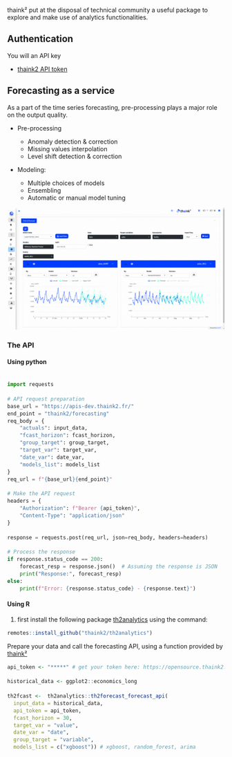 thaink² put at the disposal of technical community  a useful package to explore and make use of analytics functionalities. 


## Authentication 

You will an API key

* [thaink2 API token](https://opensource.thaink2.com/app/th2token)

## Forecasting as a service 

As a part of the time series forecasting, pre-processing plays a major role on the output quality. 

* Pre-processing
  - Anomaly detection & correction
  - Missing values interpolation 
  - Level shift detection & correction


* Modeling:

  - Multiple choices of models
  - Ensembling
  - Automatic or manual model tuning

![forecasting](https://github.com/thaink2/th2analytics/blob/main/images/forecasting_demo.gif)

### The API

#### Using python


```python

import requests

# API request preparation
base_url = "https://apis-dev.thaink2.fr/"
end_point = "thaink2/forecasting"
req_body = {
    "actuals": input_data,
    "fcast_horizon": fcast_horizon,
    "group_target": group_target,
    "target_var": target_var,
    "date_var": date_var,
    "models_list": models_list
}
req_url = f"{base_url}{end_point}"

# Make the API request
headers = {
    "Authorization": f"Bearer {api_token}",
    "Content-Type": "application/json"
}

response = requests.post(req_url, json=req_body, headers=headers)

# Process the response
if response.status_code == 200:
    forecast_resp = response.json()  # Assuming the response is JSON
    print("Response:", forecast_resp)
else:
    print(f"Error: {response.status_code} - {response.text}")

```

#### Using R

1. first install the following package
[th2analytics](https://github.com/thaink2/th2analytics) using the command:

```r
remotes::install_github("thaink2/th2analytics")
```

Prepare your data and call the forecasting API, using a function provided by [thaink²](https://thaink2.com/) 

```r
api_token <- "*****" # get your token here: https://opensource.thaink2.com/app/th2token

historical_data <- ggplot2::economics_long

th2fcast <-  th2analytics::th2forecast_forecast_api(
  input_data = historical_data,
  api_token = api_token,
  fcast_horizon = 30,
  target_var = "value",
  date_var = "date",
  group_target = "variable",
  models_list = c("xgboost")) # xgboost, random_forest, arima
```




